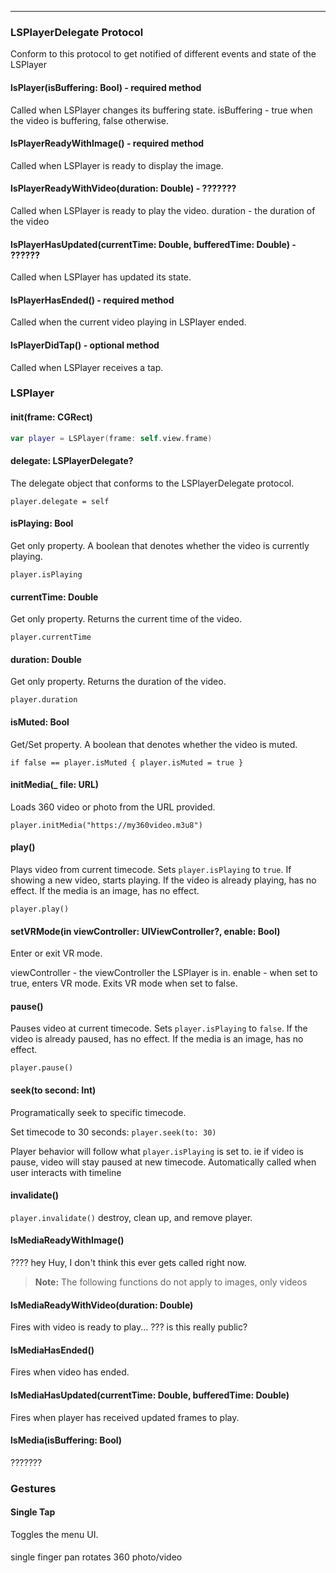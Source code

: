 
---

### LSPlayerDelegate Protocol

Conform to this protocol to get notified of different events and state of the LSPlayer

#### lsPlayer(isBuffering: Bool) - required method
Called when LSPlayer changes its buffering state. isBuffering - true when the video is buffering, false otherwise.

#### lsPlayerReadyWithImage() - required method
Called when LSPlayer is ready to display the image.

#### lsPlayerReadyWithVideo(duration: Double) - ???????
Called when LSPlayer is ready to play the video. duration - the duration of the video

#### lsPlayerHasUpdated(currentTime: Double, bufferedTime: Double) - ??????
Called when LSPlayer has updated its state. 

#### lsPlayerHasEnded() - required method
Called when the current video playing in LSPlayer ended.

#### lsPlayerDidTap() - optional method
Called when LSPlayer receives a tap.

### LSPlayer

#### init(frame: CGRect)  

```swift
var player = LSPlayer(frame: self.view.frame)
```

#### delegate: LSPlayerDelegate?
The delegate object that conforms to the LSPlayerDelegate protocol.    

`player.delegate = self`

#### isPlaying: Bool
Get only property. A boolean that denotes whether the video is currently playing.  

`player.isPlaying`

#### currentTime: Double
Get only property. Returns the current time of the video.

`player.currentTime`

#### duration: Double
Get only property. Returns the duration of the video.

`player.duration`

#### isMuted: Bool
Get/Set property. A boolean that denotes whether the video is muted. 

`if false == player.isMuted {
     player.isMuted = true
}`

#### initMedia(_ file: URL)

Loads 360 video or photo from the URL provided.

`player.initMedia("https://my360video.m3u8")`


#### play()

Plays video from current timecode.
Sets `player.isPlaying` to `true`.
If showing a new video, starts playing.
If the video is already playing, has no effect.
If the media is an image, has no effect.

`player.play()`

#### setVRMode(in viewController: UIViewController?, enable: Bool)
Enter or exit VR mode.


viewController - the viewController the LSPlayer is in. 
enable - when set to true, enters VR mode. Exits VR mode when set to false. 

#### pause()

Pauses video at current timecode.
Sets `player.isPlaying` to `false`.
If the video is already paused, has no effect.
If the media is an image, has no effect.

`player.pause()`


#### seek(to second: Int)

Programatically seek to specific timecode.

Set timecode to 30 seconds:
`player.seek(to: 30)`

Player behavior will follow what `player.isPlaying` is set to. ie if video is pause, video will stay paused at new timecode.
Automatically called when user interacts with timeline


#### invalidate()
`player.invalidate()`
destroy, clean up, and remove player.


#### lsMediaReadyWithImage()

???? hey Huy, I don't think this ever gets called right now.


>**Note:** The following functions do not apply to images, only videos

#### lsMediaReadyWithVideo(duration: Double)

Fires with video is ready to play... ??? is this really public?


#### lsMediaHasEnded()

Fires when video has ended.


#### lsMediaHasUpdated(currentTime: Double, bufferedTime: Double)

Fires when player has received updated frames to play.


#### lsMedia(isBuffering: Bool)

???????




### Gestures

#### Single Tap
Toggles the menu UI.

#### 
single finger pan rotates 360 photo/video
